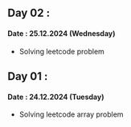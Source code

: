 ## Day 02 :
#### Date : 25.12.2024 (Wednesday)

- Solving leetcode problem

## Day 01 :
#### Date : 24.12.2024 (Tuesday)

- Solving leetcode array problem
